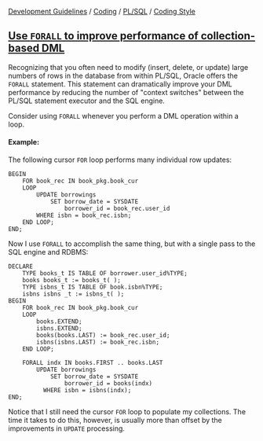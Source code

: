 [Development Guidelines](../../../../README.md) / [Coding](../../../../README.md#coding) / [PL/SQL](../../../../README.md#coding_pl_sql) / [Coding Style](../../../../doc/coding/pl_sql/coding_style.md)

## [Use `FORALL` to improve performance of collection-based DML](../../../../doc/coding/pl_sql/coding_style.md#UseForAll)

Recognizing that you often need to modify (insert, delete, or update) large numbers of rows in the database from within PL/SQL, Oracle offers the `FORALL` statement. This statement can dramatically improve your DML performance by reducing the number of "context switches" between the PL/SQL statement executor and the SQL engine.

Consider using `FORALL` whenever you perform a DML operation within a loop.

#### Example:

The following cursor `FOR` loop performs many individual row updates:

```PLSQL
BEGIN
    FOR book_rec IN book_pkg.book_cur
    LOOP
        UPDATE borrowings
            SET borrow_date = SYSDATE
                borrower_id = book_rec.user_id
        WHERE isbn = book_rec.isbn;
    END LOOP;
END;
```

Now I use `FORALL` to accomplish the same thing, but with a single pass to the SQL engine and RDBMS:

```PLSQL
DECLARE
    TYPE books_t IS TABLE OF borrower.user_id%TYPE;
    books books_t := books_t( );
    TYPE isbns_t IS TABLE OF book.isbn%TYPE;
    isbns isbns _t := isbns_t( );
BEGIN
    FOR book_rec IN book_pkg.book_cur
    LOOP
        books.EXTEND;
        isbns.EXTEND;
        books(books.LAST) := book_rec.user_id;
        isbns(isbns.LAST) := book_rec.isbn;
    END LOOP;

    FORALL indx IN books.FIRST .. books.LAST
        UPDATE borrowings
            SET borrow_date = SYSDATE
                borrower_id = books(indx)
          WHERE isbn = isbns(indx);
END;
```

Notice that I still need the cursor `FOR` loop to populate my collections. The time it takes to do this, however, is usually more than offset by the improvements in `UPDATE` processing.
